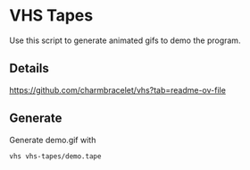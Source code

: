 # VHS Tapes

Use this script to generate animated gifs to demo the program.

## Details

https://github.com/charmbracelet/vhs?tab=readme-ov-file


## Generate

Generate demo.gif with

```bash
vhs vhs-tapes/demo.tape
```
